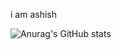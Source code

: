 i am ashish

![Anurag's GitHub stats](https://github-readme-stats.vercel.app/api?username=AshishTripathi&hide=contribs,prs)

